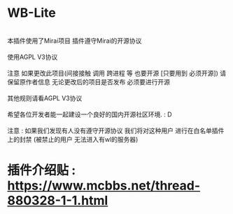# WB-Lite
<br>本插件使用了Mirai项目 插件遵守Mirai的开源协议</br>
<br>使用AGPL V3协议 </br>
<br>注意 如果更改此项目(间接接触 调用 跨进程 等 也要开源 [只要用到 必须开源]) 请保留原作者信息 无论更改后的项目是否发布 必须要进行开源</br>
<br>其他规则请看AGPL V3协议</br>
<br>希望各位开发者能一起建设一个良好的国内开源社区环境. : D</br>
<br>注意 : 如果我们发现有人没有遵守开源协议 我们将对这种用户 进行在白名单插件上的封禁 (被禁止的用户 无法进入有wl的服务器)</br>
# 插件介绍贴 : https://www.mcbbs.net/thread-880328-1-1.html
